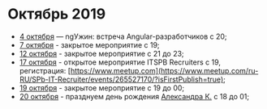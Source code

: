 # Октябрь 2019

- [4 октября](/events/2019/10/2019.10.04.md) — ngУжин: встреча Angular-разработчиков с 20;
- [7 октября](/events/2019/10/2019.10.07.md) - закрытое мероприятие с 19;
- [12 октября](/events/2019/10/2019.10.12.md) - закрытое мероприятие c 21 до 23;
- [17 октября](/events/2019/10/2019.10.17.md) - открытое мероприятие ITSPB Recruiters c 19, регистрация: [https://www.meetup.com](https://www.meetup.com/ru-RU/SPb-IT-Recruiter/events/265527170/?isFirstPublish=true);
- [19 октября](/events/2019/10/2019.10.19.md) - закрытое мероприятие c 19 до 00;
- [20 октября](/events/2019/10/2019.10.20.md) - празднуем день рождения [Александра К.](https://twitter.com/mamu_eval) c 18 до 01;
